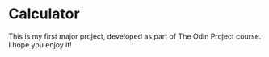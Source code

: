 # Calculator
This is my first major project, developed as part of The Odin Project course. I hope you enjoy it!